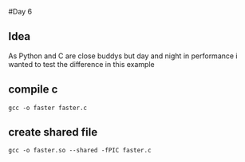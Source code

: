 #Day 6

## Idea
As Python and C are close buddys but day and night in performance i wanted to test the difference in this example


## compile c
```
gcc -o faster faster.c
```
## create shared file
```
gcc -o faster.so --shared -fPIC faster.c
```
